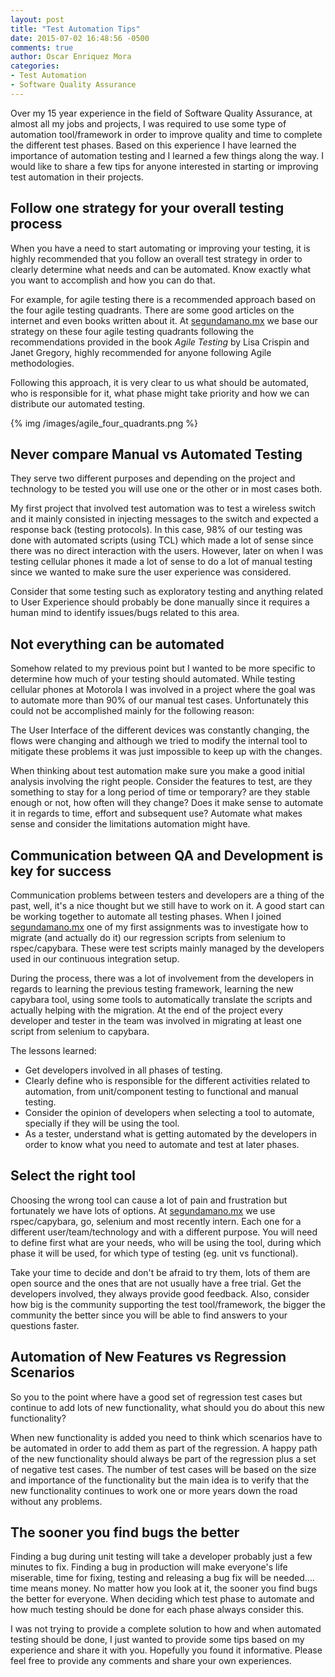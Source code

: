 ```yaml
---
layout: post
title: "Test Automation Tips"
date: 2015-07-02 16:48:56 -0500
comments: true
author: Oscar Enriquez Mora
categories: 
- Test Automation
- Software Quality Assurance
---
```


Over my 15 year experience in the field of Software Quality Assurance, at almost all my jobs and projects, I was required to use some type of automation tool/framework in order to improve quality and time to complete the different test phases.  Based on this experience I have learned the importance of automation testing and I learned a few things along the way. I would like to share a few tips for anyone interested in starting or improving test automation in their projects.

Follow one strategy for your overall testing process
----------------------------------------------------

When you have a need to start automating or improving your testing, it is highly recommended that you follow an overall test strategy in order to clearly determine what needs and can be automated. Know exactly what you want to accomplish and how you can do that. 

For example, for agile testing there is a recommended approach based on the four agile testing quadrants. There are some good articles on the internet and even books written about it. At [segundamano.mx](http://www.segundamano.mx) we base our strategy on these four agile testing quadrants following the recommendations provided in the book *Agile Testing* by Lisa Crispin and Janet Gregory, highly recommended for anyone following Agile methodologies.

Following this approach, it is very clear to us what should be automated, who is responsible for it, what phase might take priority and how we can distribute our automated testing. 

{% img /images/agile_four_quadrants.png %}


Never compare Manual vs Automated Testing
------------------------------------------

They serve two different purposes and depending on the project and technology to be tested you will use one or the other or in most cases both. 

My first project that involved test automation was to test a wireless switch and it mainly consisted in injecting messages to the switch and expected a response back (testing protocols). In this case, 98% of our testing was done with automated scripts (using TCL) which made a lot of sense since there was no direct interaction with the users. However, later on when I was testing cellular phones it made a lot of sense to do a lot of manual testing since we wanted to make sure the user experience was considered. 

Consider that some testing such as exploratory testing and anything related to User Experience should probably be done manually since it requires a human mind to identify issues/bugs related to this area.

Not everything can be automated
-------------------------------

Somehow related to my previous point but I wanted to be more specific to determine how much of your testing should automated. While testing cellular phones at Motorola I was involved in a project where the goal was to automate more than 90% of our manual test cases. Unfortunately this could not be accomplished mainly for the following reason: 

The User Interface of the different devices was constantly changing, the flows were changing and although we tried to modify the internal tool to mitigate these problems it was just impossible to keep up with the changes.

When thinking about test automation make sure you make a good initial analysis involving the right people. Consider the features to test, are they something to stay for a long period of time or temporary? are they stable enough or not, how often will they change? Does it make sense to automate it in regards to time, effort and subsequent use? Automate what makes sense and consider the limitations automation might have.

Communication between QA and Development is key for success
-----------------------------------------------------------
Communication problems between testers and developers are a thing of the past, well, it's a nice thought but we still have to work on it. A good start can be working together to automate all testing phases. When I joined [segundamano.mx](http://www.segundamano.mx) one of my first assignments was to investigate how to migrate (and actually do it) our regression scripts from selenium to rspec/capybara. These were test scripts mainly managed by the developers used in our continuous integration setup. 

During the process, there was a lot of involvement from the developers in regards to learning the previous testing framework, learning the new capybara tool, using some tools to automatically translate the scripts and actually helping with the migration. At the end of the project every developer and tester in the team was involved in migrating at least one script from selenium to capybara. 

The lessons learned: 

* Get developers involved in all phases of testing.
* Clearly define who is responsible for the different activities related to automation, from unit/component testing to functional and manual testing. 
* Consider the opinion of developers when selecting a tool to automate, specially if they will be using the tool. 
* As a tester, understand what is getting automated by the developers in order to know what you need to automate and test at later phases.

Select the right tool 
----------------------

Choosing the wrong tool can cause a lot of pain and frustration but fortunately we have lots of options. At [segundamano.mx](http://www.segundamano.mx) we use rspec/capybara, go, selenium and most recently intern. Each one for a different user/team/technology and with a different purpose. You will need to define first what are your needs, who will be using the tool,  during which phase  it will be used, for which type of testing (eg. unit vs functional). 

Take your time to decide and don't be afraid to try them, lots of them are open source and the ones that are not usually have a free trial. Get the developers involved, they always provide good feedback. Also, consider how big is the community supporting the test tool/framework, the bigger the community the better since you will be able to find answers to your questions faster.

Automation of New Features vs Regression Scenarios
--------------------------------------------------

So you to the point where have a good set of regression test cases but continue to add lots of new functionality, what should you do about this new functionality? 

When new functionality is added you need to think which scenarios have to be automated in order to add them as part of the regression. A happy path of the new functionality should always be part of the regression plus a set of negative test cases. The number of test cases will be based on the size and importance of the functionality but the main idea is to verify that the new functionality continues to work one or more years down the road without any problems.

The sooner you find bugs the better
-----------------------------------

Finding a bug during unit testing will take a developer probably just a few minutes to fix. Finding a bug in production will make everyone's life miserable, time for fixing, testing and releasing a bug fix will be needed.... time means money.  No matter how you look at it, the sooner you find bugs the better for everyone. When deciding which test phase to automate and how much testing should be done for each phase always consider this.

I was not trying to provide a complete solution to how and when automated testing should be done, I just wanted to provide some tips based on my experience and share it with you. Hopefully you found it informative. Please feel free to provide any comments and share your own experiences.
